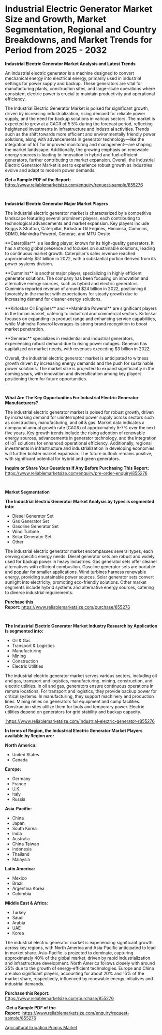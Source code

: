 <p><h1>Industrial Electric Generator Market Size and Growth, Market Segmentation, Regional and Country Breakdowns, and Market Trends for Period from 2025 -  2032</h1></p><p><strong>Industrial Electric Generator Market Analysis and Latest Trends</strong></p>
<p><p>An industrial electric generator is a machine designed to convert mechanical energy into electrical energy, primarily used in industrial settings for power supply and backup. These generators are vital for manufacturing plants, construction sites, and large-scale operations where consistent electric power is crucial to maintain productivity and operational efficiency.</p><p>The Industrial Electric Generator Market is poised for significant growth, driven by increasing industrialization, rising demand for reliable power supply, and the need for backup solutions in various sectors. The market is expected to grow at a CAGR of 5.5% during the forecast period, reflecting heightened investments in infrastructure and industrial activities. Trends such as the shift towards more efficient and environmentally friendly power solutions, along with advancements in generator technology—like the integration of IoT for improved monitoring and management—are shaping the market landscape. Additionally, the growing emphasis on renewable energy sources is leading to innovation in hybrid and fuel-efficient generators, further contributing to market expansion. Overall, the Industrial Electric Generator Market is set to experience robust growth as industries evolve and adapt to modern power demands.</p></p>
<p><strong>Get a Sample PDF of the Report:&nbsp;</strong> <a href="https://www.reliablemarketsize.com/enquiry/request-sample/855276?utm_campaign=2242&utm_medium=2&utm_source=Github&utm_content=ia&utm_term=18022025&utm_id=industrial-electric-generator">https://www.reliablemarketsize.com/enquiry/request-sample/855276</a></p>
<p>&nbsp;</p>
<p><strong>Industrial Electric Generator Major Market Players</strong></p>
<p><p>The industrial electric generator market is characterized by a competitive landscape featuring several prominent players, each contributing to technological advancements and market expansion. Key players include Briggs & Stratton, Caterpillar, Kirloskar Oil Engines, Himoinsa, Cummins, SDMO, Mahindra Powerol, Generac, and MTU Onsite.</p><p>**Caterpillar** is a leading player, known for its high-quality generators. It has a strong global presence and focuses on sustainable solutions, leading to continuous market growth. Caterpillar's sales revenue reached approximately $51 billion in 2022, with a substantial portion derived from its power systems division.</p><p>**Cummins** is another major player, specializing in highly efficient generator solutions. The company has been focusing on innovation and alternative energy sources, such as hybrid and electric generators. Cummins reported revenue of around $24 billion in 2022, positioning it favorably in the market with expectations for steady growth due to increasing demand for cleaner energy solutions.</p><p>**Kirloskar Oil Engines** and **Mahindra Powerol** are significant players in the Indian market, catering to industrial and commercial sectors. Kirloskar focuses on expanding its product range and enhancing service capabilities, while Mahindra Powerol leverages its strong brand recognition to boost market penetration.</p><p>**Generac** specializes in residential and industrial generators, experiencing robust demand due to rising power outages. Generac has capitalized on market needs, with revenues exceeding $3 billion in 2022.</p><p>Overall, the industrial electric generator market is anticipated to witness growth driven by increasing energy demands and the push for sustainable power solutions. The market size is projected to expand significantly in the coming years, with innovation and diversification among key players positioning them for future opportunities.</p></p>
<p>&nbsp;</p>
<p><strong>What Are The Key Opportunities For Industrial Electric Generator Manufacturers?</strong></p>
<p><p>The industrial electric generator market is poised for robust growth, driven by increasing demand for uninterrupted power supply across sectors such as construction, manufacturing, and oil & gas. Market data indicates a compound annual growth rate (CAGR) of approximately 5-7% over the next five years. Key growth trends include the rising adoption of renewable energy sources, advancements in generator technology, and the integration of IoT solutions for enhanced operational efficiency. Additionally, regional investments in infrastructure and industrialization in developing economies will further bolster market expansion. The future outlook remains positive, with significant potential for hybrid and green generators.</p></p>
<p><strong>Inquire or Share Your Questions If Any Before Purchasing This Report:</strong> <a href="https://www.reliablemarketsize.com/enquiry/pre-order-enquiry/855276?utm_campaign=2242&utm_medium=2&utm_source=Github&utm_content=ia&utm_term=18022025&utm_id=industrial-electric-generator">https://www.reliablemarketsize.com/enquiry/pre-order-enquiry/855276</a></p>
<p>&nbsp;</p>
<p><strong>Market Segmentation</strong></p>
<p><strong>The Industrial Electric Generator Market Analysis by types is segmented into:</strong></p>
<p><ul><li>Diesel Generator Set</li><li>Gas Generator Set</li><li>Gasoline Generator Set</li><li>Wind Turbine</li><li>Solar Generator Set</li><li>Other</li></ul></p>
<p><p>The industrial electric generator market encompasses several types, each serving specific energy needs. Diesel generator sets are robust and widely used for backup power in heavy industries. Gas generator sets offer cleaner alternatives with efficient combustion. Gasoline generator sets are portable and popular for smaller applications. Wind turbines harness renewable energy, providing sustainable power sources. Solar generator sets convert sunlight into electricity, promoting eco-friendly solutions. Other market segments include hybrid systems and alternative energy sources, catering to diverse industrial requirements.</p></p>
<p><strong>Purchase this Report:&nbsp;</strong><a href="https://www.reliablemarketsize.com/purchase/855276?utm_campaign=2242&utm_medium=2&utm_source=Github&utm_content=ia&utm_term=18022025&utm_id=industrial-electric-generator">https://www.reliablemarketsize.com/purchase/855276</a></p>
<p>&nbsp;</p>
<p><strong>The Industrial Electric Generator Market Industry Research by Application is segmented into:</strong></p>
<p><ul><li>Oil & Gas</li><li>Transport & Logistics</li><li>Manufacturing</li><li>Mining</li><li>Construction</li><li>Electric Utilities</li></ul></p>
<p><p>The industrial electric generator market serves various sectors, including oil and gas, transport and logistics, manufacturing, mining, construction, and electric utilities. In oil and gas, generators ensure continuous operations in remote locations. For transport and logistics, they provide backup power for critical systems. In manufacturing, they support machinery and production lines. Mining relies on generators for equipment and camp facilities. Construction sites utilize them for tools and temporary power. Electric utilities depend on generators for grid stability and backup capacity.</p></p>
<p><a href="https://www.reliablemarketsize.com/industrial-electric-generator-r855276?utm_campaign=2242&utm_medium=2&utm_source=Github&utm_content=ia&utm_term=18022025&utm_id=industrial-electric-generator">&nbsp;https://www.reliablemarketsize.com/industrial-electric-generator-r855276</a></p>
<p><strong>In terms of Region, the Industrial Electric Generator Market Players available by Region are:</strong></p>
<p>
    <p> <strong> North America: </strong>
        <ul>
            <li>United States</li>
            <li>Canada</li>
        </ul>
        </p> 
    <p> <strong> Europe: </strong>
        <ul>
            <li>Germany</li>
            <li>France</li>
            <li>U.K.</li>
            <li>Italy</li>
            <li>Russia</li>
        </ul>
        </p> 
    <p> <strong> Asia-Pacific: </strong>
        <ul>
            <li>China</li>
            <li>Japan</li>
            <li>South Korea</li>
            <li>India</li>
            <li>Australia</li>
            <li>China Taiwan</li>
            <li>Indonesia</li>
            <li>Thailand</li>
            <li>Malaysia</li>
        </ul>
        </p> 
    <p> <strong> Latin America: </strong>
        <ul>
            <li>Mexico</li>
            <li>Brazil</li>
            <li>Argentina Korea</li>
            <li>Colombia</li>
        </ul>
        </p> 
    <p> <strong> Middle East & Africa: </strong>
        <ul>
            <li>Turkey</li>
            <li>Saudi</li>
            <li>Arabia</li>
            <li>UAE</li>
            <li>Korea</li>
        </ul>
    </p>
    </p>
<p><p>The industrial electric generator market is experiencing significant growth across key regions, with North America and Asia-Pacific anticipated to lead in market share. Asia-Pacific is projected to dominate, capturing approximately 40% of the global market, driven by rapid industrialization and infrastructure development. North America follows closely with around 25% due to the growth of energy-efficient technologies. Europe and China are also significant players, accounting for about 20% and 15% of the market share, respectively, influenced by renewable energy initiatives and industrial demands.</p></p>
<p><strong>Purchase this Report: </strong><a href="https://www.reliablemarketsize.com/purchase/855276?utm_campaign=2242&utm_medium=2&utm_source=Github&utm_content=ia&utm_term=18022025&utm_id=industrial-electric-generator">https://www.reliablemarketsize.com/purchase/855276</a></p>
<p>&nbsp;<strong>Get a Sample PDF of the Report:&nbsp;&nbsp;</strong><a href="https://www.reliablemarketsize.com/enquiry/request-sample/855276?utm_campaign=2242&utm_medium=2&utm_source=Github&utm_content=ia&utm_term=18022025&utm_id=industrial-electric-generator">https://www.reliablemarketsize.com/enquiry/request-sample/855276</a></p>
<p><strong></strong></p>
<p><p><a href="https://github.com/suleimannichelle7/Market-Research-Report-List-1/blob/main/agricultural-irrigation-pumps-market.md?utm_campaign=2242&utm_medium=2&utm_source=Github&utm_content=ia&utm_term=18022025&utm_id=industrial-electric-generator">Agricultural Irrigation Pumps Market</a></p></p>